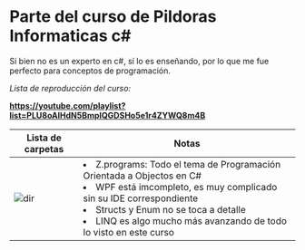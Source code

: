 # Parte del curso de Pildoras Informaticas c#
Si bien no es un experto en c#, sí lo es enseñando, por lo que me fue perfecto para conceptos de programación.

<i>Lista de reproducción del curso:</i>

<b>https://youtube.com/playlist?list=PLU8oAlHdN5BmpIQGDSHo5e1r4ZYWQ8m4B</b>

|     Lista de carpetas    | Notas |
|-------|-------------------------------|
![dir](https://user-images.githubusercontent.com/101116042/177027611-9c15a102-08e3-42d5-912a-fb2dc38e6e20.jpg) | <li>Z.programs: Todo el tema de Programación Orientada a Objectos en C#</li> <li>WPF está imcompleto, es muy complicado sin su IDE correspondiente</li> <li>Structs y Enum no se toca a detalle</li> <li>LINQ es algo mucho más avanzando de todo lo visto en este curso</li> | <li>Task (promesas) tienen mayor potencial el cual no fue aprovechado en este curso</li>
